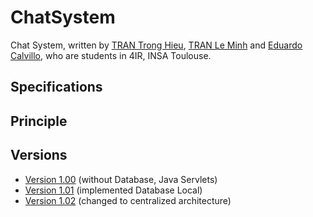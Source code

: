 # ChatSystem

Chat System, written by [TRAN Trong Hieu](https://github.com/kuro10), [TRAN Le Minh](https://github.com/tranleminh) and [Eduardo Calvillo](https://github.com/EduardoCalvillo), who are students in 4IR, INSA Toulouse.

## Specifications

## Principle

## Versions

* [Version 1.00](https://github.com/kuro10/ChatSystem/tree/f5f8efe967c91c0e383f3139d95c44cc9bb6c4b1) (without Database, Java Servlets)
* [Version 1.01](#) (implemented Database Local)
* [Version 1.02](https://github.com/EduardoCalvillo/ServletSystem.git) (changed to centralized architecture)





